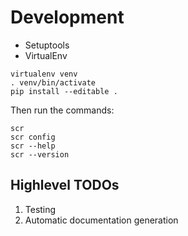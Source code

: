# Development

- Setuptools
- VirtualEnv

``` shell
virtualenv venv
. venv/bin/activate
pip install --editable .
```

Then run the commands:

``` shell
scr
scr config
scr --help
scr --version
```


## Highlevel TODOs

1. Testing
2. Automatic documentation generation
